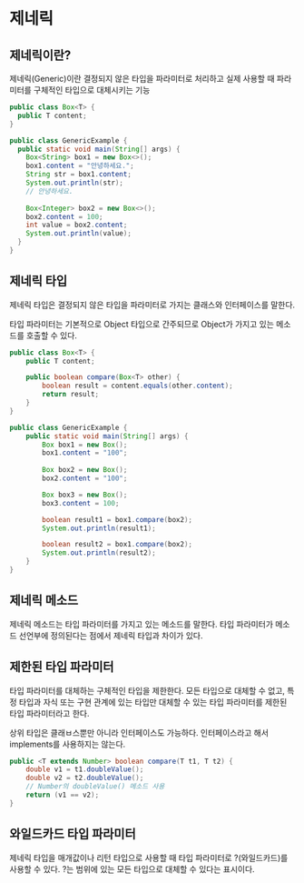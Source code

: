 # 제네릭
## 제네릭이란?
제네릭(Generic)이란 결정되지 않은 타입을 파라미터로 처리하고
실제 사용할 때 파라미터를 구체적인 타입으로 대체시키는 기능

```java
public class Box<T> {
  public T content;
}

public class GenericExample {
  public static void main(String[] args) {
    Box<String> box1 = new Box<>();
    box1.content = "안녕하세요.";
    String str = box1.content;
    System.out.println(str);
    // 안녕하세요. 
    
    Box<Integer> box2 = new Box<>();
    box2.content = 100;
    int value = box2.content;
    System.out.println(value);
  }
}
```

## 제네릭 타입
제네릭 타입은 결정되지 않은 타입을 파라미터로 가지는 클래스와 인터페이스를 말한다.

타입 파라미터는 기본적으로 Object 타입으로 간주되므로 Object가 가지고 있는 메소드를 호출할 수 있다.
```java
public class Box<T> {
    public T content;

    public boolean compare(Box<T> other) {
        boolean result = content.equals(other.content);
        return result;
    }
}

public class GenericExample {
    public static void main(String[] args) {
        Box box1 = new Box();
        box1.content = "100";
        
        Box box2 = new Box();
        box2.content = "100";

        Box box3 = new Box();
        box3.content = 100;

        boolean result1 = box1.compare(box2);
        System.out.println(result1);

        boolean result2 = box1.compare(box2);
        System.out.println(result2);
    }
}
```

## 제네릭 메소드
제네릭 메소드는 타입 파라미터를 가지고 있는 메소드를 말한다.
타입 파라미터가 메소드 선언부에 정의된다는 점에서 제네릭 타입과 차이가 있다.

## 제한된 타입 파라미터
타입 파라미터를 대체하는 구체적인 타입을 제한한다.
모든 타입으로 대체할 수 없고, 특정 타입과 자식 또는 구현 관계에 있는 타입만 대체할 수 있는 타입 파라미터를 제한된 타입 파라미터라고 한다.

상위 타입은 클래ㅂ스뿐만 아니라 인터페이스도 가능하다. 인터페이스라고 해서 implements를 사용하지는 않는다.

```java
public <T extends Number> boolean compare(T t1, T t2) {
    double v1 = t1.doubleValue();
    double v2 = t2.doubleValue();
    // Number의 doubleValue() 메소드 사용
    return (v1 == v2);
}
```
## 와일드카드 타입 파라미터
제네릭 타입을 매개값이나 리턴 타입으로 사용할 때 타입 파라미터로 ?(와일드카드)를 사용할 수 있다.
?는 범위에 있는 모든 타입으로 대체할 수 있다는 표시이다.
